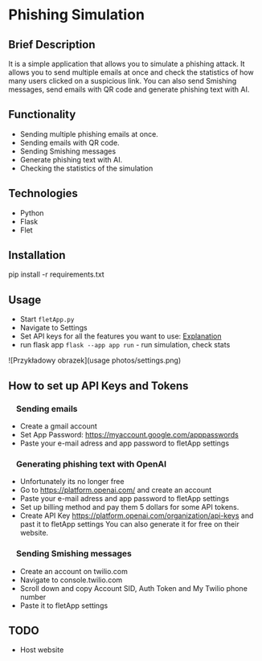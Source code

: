 # Phishing Simulation

## Brief Description

It is a simple application that allows you to simulate a phishing attack. It allows you to send multiple emails at once and check the statistics of how many users clicked on a suspicious link. You can also send Smishing messages, send emails with QR code and generate phishing text with AI.



## Functionality

- Sending multiple phishing emails at once.
- Sending emails with QR code.
- Sending Smishing messages
- Generate phishing text with AI.
- Checking the statistics of the simulation

## Technologies

- Python
- Flask
- Flet

## Installation

pip install -r requirements.txt

## Usage

- Start `fletApp.py`
- Navigate to Settings
- Set API keys for all the features you want to use: [Explanation](#how-to-set-up-api-keys-and-tokens)
- run flask app `flask --app app run` - run simulation, check stats

![Przykładowy obrazek](usage photos/settings.png)

## How to set up API Keys and Tokens
### &nbsp; &nbsp; Sending emails
- Create a gmail account
- Set App Password: https://myaccount.google.com/apppasswords
- Paste your e-mail adress and app password to fletApp settings
### &nbsp; &nbsp; Generating phishing text with OpenAI
- Unfortunately its no longer free
- Go to https://platform.openai.com/ and create an account
- Paste your e-mail adress and app password to fletApp settings
- Set up billing method and pay them 5 dollars for some API tokens.
- Create API Key https://platform.openai.com/organization/api-keys and past it to fletApp settings
You can also generate it for free on their website. 
### &nbsp; &nbsp; Sending Smishing messages
- Create an account on twilio.com
- Navigate to console.twilio.com
- Scroll down and copy Account SID, Auth Token and My Twilio phone number
- Paste it to fletApp settings




## TODO

- Host website



